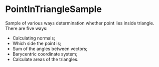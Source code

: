 # PointInTriangleSample
Sample of various ways determination whether point lies inside triangle.
There are five ways:
* Calculating normals;
* Which side the point is;
* Sum of the angles between vectors;
* Barycentric coordinate system;
* Calculate areas of the triangles.
